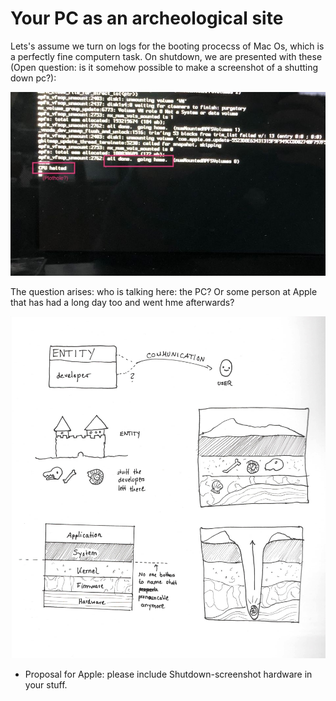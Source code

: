 # Your PC as an archeological site

Lets's assume we turn on logs for the booting procecss of Mac Os, which is a perfectly fine computern task. On shutdown, we are presented with these (Open question: is it somehow possible to make a screenshot of a shutting down pc?):

 ![All done](alldone.png)

 The question arises: who is talking here: the PC? Or some person at Apple that has had a long day too and went hme afterwards?

 ![Software Archeology](archeology.png)

- Proposal for Apple: please include Shutdown-screenshot hardware in your stuff.